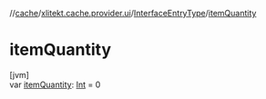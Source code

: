//[cache](../../../index.md)/[xlitekt.cache.provider.ui](../index.md)/[InterfaceEntryType](index.md)/[itemQuantity](item-quantity.md)

# itemQuantity

[jvm]\
var [itemQuantity](item-quantity.md): [Int](https://kotlinlang.org/api/latest/jvm/stdlib/kotlin/-int/index.html) = 0
